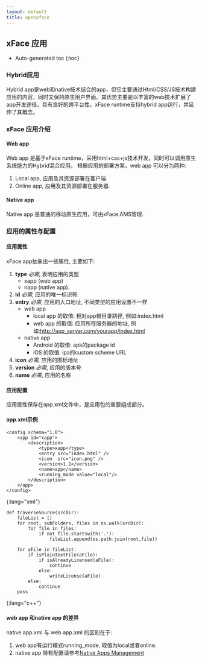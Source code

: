 ```yaml
---
layout: default
title: openxface
---
```


## xFace 应用

* Auto-generated toc
{:toc}

### Hybrid应用
Hybrid app是web和native技术结合的app，但它主要通过Html/CSS/JS技术构建应用的内容，同时又保持原生用户界面。其优势主要是以丰富的web技术扩展了app开发途径，具有良好的跨平台性。xFace runtime支持hybrid app运行，并延伸了其概念。

### xFace 应用介绍

#### Web app
Web app 是基于xFace runtime，采用html+css+js技术开发，同时可以调用原生系统能力的Hybrid混合应用。
根据应用的部署方案，web app 可以分为两种:

1. Local app, 应用及其资源部署在客户端.
2. Online app, 应用及其资源部署在服务器.

#### Native app
Native app 是普通的移动原生应用，可由xFace AMS管理.

### 应用的属性与配置

#### 应用属性

xFace app抽象出一些属性, 主要如下:

1. **type** *必需*, 表明应用的类型
   *   xapp (web app)
   *   napp (native app).
2. **id** *必需*, 应用的唯一标识符.
3. **entry** *必需*, 应用的入口地址, 不同类型的应用设置不一样
   * web app
      * local app 的取值: 相对app根目录路径, 例如:index.html
      * web app 的取值: 应用所在服务器的地址, 例如:http://app_server.com/yourapp/index.html
   * native app
      * Android 的取值: apk的package id
      * iOS 的取值: ipa的custom scheme URL
4. **icon** *必需*, 应用的图标地址
5. **version** *必需*, 应用的版本号
6. **name** *必需*, 应用的名称

#### 应用配置
应用属性保存在app.xml文件中，是应用包的重要组成部分。

#### app.xml示例

    <config schema="1.0">
        <app id="xapp">
            <description>
                <type>xapp</type>
                <entry src="index.html" />
                <icon  src="icon.png" />
                <version>1.1</version>
                <name>app</name>
                <running_mode value="local"/>
            </description>
        </app>
    </config>
{:lang="xml"}


    def traverseSource(srcDir):
        fileList = []
        for root, subFolders, files in os.walk(srcDir):
            for file in files:
                if not file.startswith('.'):
                    fileList.append(os.path.join(root,file))

        for aFile in fileList:
            if isPlainTextFile(aFile):
                if isAlreadyLicensed(aFile):
                    continue
                else:
                    writeLicense(aFile)
            else:
                continue
        pass
{:lang="c++"}

#### web app 和native app 的差异
native app.xml 与 web app.xml 的区别在于:
1. web app有运行模式running_mode, 取值为local或者online.
1. native app 特有配置请参考[Native Apps Management](www.polyvi.net:8012/doc/guide/xface/ams/native_apps_management.md)
